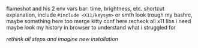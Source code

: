 flameshot and his 2 env vars
bar: time, brightness, etc.
shortcut explanation, include `#include <X11/keysym>` or smth
look trough my bashrc, maybe something here too
merge kitty conf here
recheck all x11 libs i need
maybe look my history in browser to understand what i struggled for

*rethink all steps and imagine new installation*
